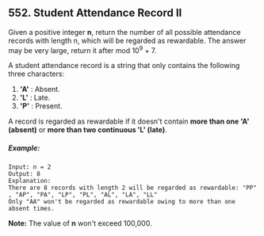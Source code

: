 ## 552. Student Attendance Record II

Given a positive integer **n**, return the number of all possible attendance records with length n, which will be regarded as rewardable. The answer may be very large, return it after mod 10<sup>9</sup> + 7.

A student attendance record is a string that only contains the following three characters:

1. **'A'** : Absent.
1. **'L'** : Late.
1. **'P'** : Present.

A record is regarded as rewardable if it doesn't contain **more than one 'A' (absent)** or **more than two continuous 'L' (late)**.

##### Example:
```
Input: n = 2
Output: 8
Explanation:
There are 8 records with length 2 will be regarded as rewardable: "PP" , "AP", "PA", "LP", "PL", "AL", "LA", "LL"
Only "AA" won't be regarded as rewardable owing to more than one absent times.
```
**Note:** The value of **n** won't exceed 100,000.